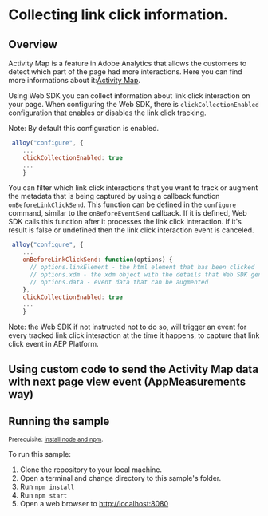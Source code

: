 # Collecting link click information. 

## Overview
Activity Map is a feature in Adobe Analytics that allows the customers to detect which part of the page had more interactions. Here you can find more informations about it:[Activity Map](https://experienceleague.adobe.com/docs/analytics/analyze/activity-map/activity-map.html?lang=en#:~:text=Activity%20Map%20is%20an%20Adobe,engagement%20of%20your%20web%20pages).

Using Web SDK you can collect information about link click interaction on your page. When configuring the Web SDK, there is `clickCollectionEnabled` configuration that enables or disables the link click tracking. 

Note: By default this configuration is enabled.

```javascript
 alloy("configure", {
    ...
    clickCollectionEnabled: true
    ...
    }
```

You can filter which link click interactions that you want to track or augment the metadata that is being captured by using a callback function `onBeforeLinkClickSend`. This function can be defined in the `configure` command, similar to the `onBeforeEventSend` callback.
If it is defined, Web SDK calls this function after it processes the link click interaction. If it's result is false or undefined then the link click interaction event is canceled. 

```javascript
 alloy("configure", {
    ...
    onBeforeLinkClickSend: function(options) {
      // options.linkElement - the html element that has been clicked
      // options.xdm - the xdm object with the details that Web SDK generated from the current page
      // options.data - event data that can be augmented
    },
    clickCollectionEnabled: true
    ...
    }
```
Note: the Web SDK if not instructed not to do so, will trigger an event for every tracked link click interaction at the time it happens, to capture that link click event in AEP Platform.


## Using custom code to send the Activity Map data with next page view event (AppMeasurements way)
## Running the sample

<small> Prerequisite: [install node and npm](https://docs.npmjs.com/downloading-and-installing-node-js-and-npm).</small>

To run this sample:

1. Clone the repository to your local machine.
2. Open a terminal and change directory to this sample's folder.
3. Run `npm install`
4. Run `npm start`
5. Open a web browser to [http://localhost:8080](http://localhost:8080)

